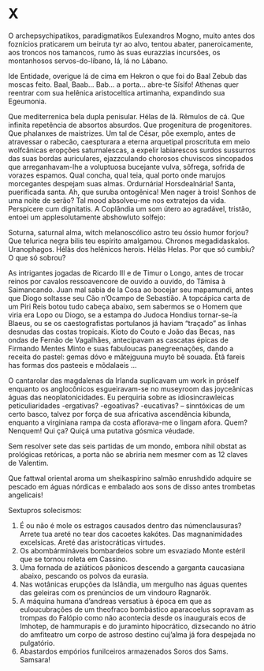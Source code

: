 # X

O archepsychipatikos, paradigmatikos Eulexandros Mogno, muito antes dos foznícios praticarem um beiruta tyr ao alvo, tentou abater, paneroicamente, aos troncos nos tamancos, rumo às suas eurazzias incursões, os montanhosos servos-do-líbano, lá, lá no Lábano.

Ide Entidade, overigue lá de cima em Hekron o que foi do Baal Zebub das moscas feito. Baal, Baab… Bab… a porta… abre-te Sísifo! Athenas quer reentrar com sua helênica aristoceltica artimanha, expandindo sua Egeumonia.

Que mediterrenica bela dupla penisular. Hélas de lá. Rêmulos de cá. Que infinita repetência de absortos absurdos. Que progenitura de progenitores. Que phalanxes de maistrizes. Um tal de César, põe exemplo, antes de atravessar o rabecão, caespturara a eterna arquetipal proscrituta em meio wolfcânicas eropções saturnalescas, a expelir labiarescos surdos sussurros das suas bordas auriculares, ejazzculando chorosos chuviscos sincopados que arreganhavam-lhe a voluptuosa bucejante vulva, sôfrega, sofrida de vorazes espamos. Qual concha, qual teia, qual porto onde marujos morcegantes despejam suas almas. Ordurnária! Horsdealnária! Santa, puerificada santa. Ah, que suruba ontogênica! Men nager à trois! Sonhos de uma noite de serão? Tal mood absolveu-me nos extratejos da vida. Perspicere cum dignitatis. A Coplândia um som útero ao agradável, tristão, entoei um applesolutamente abshowluto solfejo:

Soturna, saturnal alma, witch melanoscólico astro teu óssio humor forjou? Que telurica negra bilis teu espírito amalgamou. Chronos megadidaskalos. Uranophagos. Hélàs dos helênicos herois. Hélàs Helas. Por que só cumbiu? O que só sobrou?

As intrigantes jogadas de Ricardo III e de Timur o Longo, antes de trocar reinos por cavalos ressoavencore de ouvido a ouvido, do Tâmisa à Saimancando. Juan mal sabia de la Cosa ao bocejar seu mapamundi, antes que Diogo soltasse seu Cão n’Ocampo de Sebastião. A topcápica carta de um Piri Reis botou tudo cabeça abaixo, sem sabermos se o Homem que viria era Lopo ou Diogo, se a estampa do Judoca Hondius tornar-se-ía Blaeus, ou se os caestografistas portulanos já haviam “traçado” as linhas desnudas das costas tropicais. Kioto do Couto e João das Becas, nas ondas de Fernão de Vagalhães, antecipavam as cascatas épicas de Firmando Mentes Minto e suas fabuloucas panegreenações, dando a receita do pastel: gemas dóvo e mãtejguuna muyto bê souada. Êtã fareis has formas dos pasteeis e mõdalaeis …

O cantarolar das magdalenas da Irlanda suplicavam um work in próself enquanto os anglocônicos esgueiravam-se no museyroom das joyceânicas águas das neoplatonicidades. Eu perquiria sobre as idiosincrawleicas peticuliaridades -ergativas? -egoativas? -eucativas? – sinntóxicas de um certo basco, talvez por força de sua africativa ascendência kibunda, enquanto a virginiana rampa da costa aflorava-me o lingam afora. Quem? Nenquem! Qui ça? Quiçá uma putativa gósmica véudade.

Sem resolver sete das seis partidas de um mondo, embora nihil obstat as prológicas retóricas, a porta não se abriria nem mesmer com as 12 claves de Valentim.

Que fattwal oriental aroma um sheikaspirino salmão enrushdido adquire se pescado em águas nórdicas e embalado aos sons de disso antes trombetas angelicais!

Sextupros solecismos:

1. É ou não é mole os estragos causados dentro das númenclausuras? Arrete tua areté no tear dos cacoetes kakótes. Das magnanimidades excelsicas. Areté das aristocráticas virtudes.
2. Os abombármináveis bombardeios sobre um esvaziado Monte estéril que se tornou roleta em Cassino.
3. Uma fornada de aziáticos pãonicos descendo a garganta caucasiana abaixo, pescando os polvos da eurasia.
4. Nas wotânicas erupções da Islândia, um mergulho nas águas quentes das geleiras com os prenúncios de um vindouro Ragnarök.
5. A máquina humana d’andreas versatius à época em que as euloucubrações de um theofraco bombástico aparacoelus sopravam as trompas do Falópio como não acontecia desde os inaugurais ecos de Imhotep, de hammurapis e do juraminto hipocrático, dizsecando no átrio do amfiteatro um corpo de astroso destino cuj’alma já fora despejada no pulgatório.
6. Abastardos empórios funilceiros armazenados Soros dos Sams. Samsara!